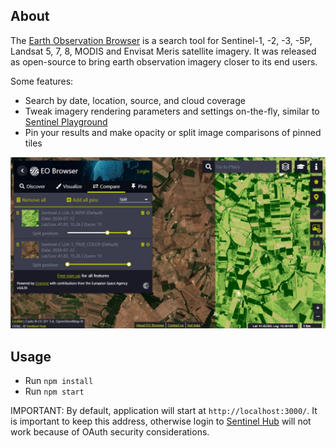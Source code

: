 ## About

The [Earth Observation Browser](https://apps.sentinel-hub.com/eo-browser/) is a search tool for Sentinel-1, -2, -3, -5P, Landsat 5, 7, 8, MODIS and Envisat Meris satellite imagery. It was released as open-source to bring earth observation imagery closer to its end users.

Some features:

* Search by date, location, source, and cloud coverage
* Tweak imagery rendering parameters and settings on-the-fly, similar to [Sentinel Playground](http://apps.sentinel-hub.com/sentinel-playground/)
* Pin your results and make opacity or split image comparisons of pinned tiles

<img src="eobrowser.jpg" />

## Usage

* Run `npm install`
* Run `npm start`

IMPORTANT: By default, application will start at `http://localhost:3000/`. It is important to keep this address, otherwise login to [Sentinel Hub](https://sentinel-hub.com) will not work because of OAuth security considerations.
